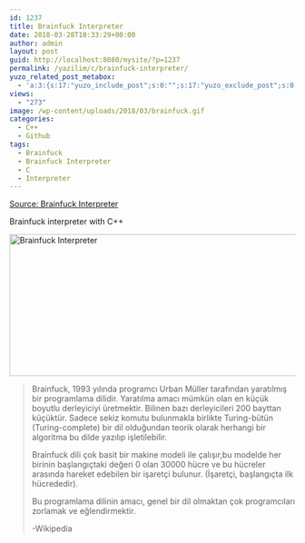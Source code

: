 ```yaml
---
id: 1237
title: Brainfuck Interpreter
date: 2018-03-28T10:33:29+00:00
author: admin
layout: post
guid: http://localhost:8080/mysite/?p=1237
permalink: /yazilim/c/brainfuck-interpreter/
yuzo_related_post_metabox:
  - 'a:3:{s:17:"yuzo_include_post";s:0:"";s:17:"yuzo_exclude_post";s:0:"";s:21:"yuzo_disabled_related";N;}'
views:
  - "273"
image: /wp-content/uploads/2018/03/brainfuck.gif
categories:
  - C++
  - Github
tags:
  - Brainfuck
  - Brainfuck Interpreter
  - C
  - Interpreter
---
```

[Source: Brainfuck Interpreter](https://github.com/osanir/brainfuck-interpreter)

Brainfuck interpreter with C++

[<img class="wp-image-1239 size-full aligncenter" src="http://localhost:8080/mysite/wp-content/uploads/2018/03/brainfuck.gif" alt="Brainfuck Interpreter" width="540" height="250" />](http://localhost:8080/mysite/wp-content/uploads/2018/03/brainfuck.gif)

> Brainfuck, 1993 yılında programcı Urban Müller tarafından yaratılmış bir programlama dilidir. Yaratılma amacı mümkün olan en küçük boyutlu derleyiciyi üretmektir. Bilinen bazı derleyicileri 200 bayttan küçüktür. Sadece sekiz komutu bulunmakla birlikte Turing-bütün (Turing-complete) bir dil olduğundan teorik olarak herhangi bir algoritma bu dilde yazılıp işletilebilir.
> 
> Brainfuck dili çok basit bir makine modeli ile çalışır,bu modelde her birinin başlangıçtaki değeri 0 olan 30000 hücre ve bu hücreler arasında hareket edebilen bir işaretçi bulunur. (İşaretçi, başlangıçta ilk hücrededir).
> 
> Bu programlama dilinin amacı, genel bir dil olmaktan çok programcıları zorlamak ve eğlendirmektir.
> 
> -Wikipedia

&nbsp;